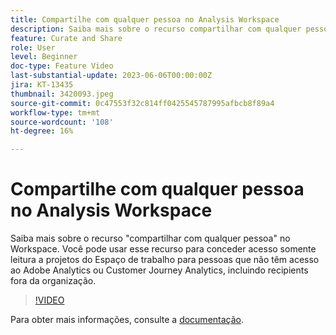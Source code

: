 ```yaml
---
title: Compartilhe com qualquer pessoa no Analysis Workspace
description: Saiba mais sobre o recurso compartilhar com qualquer pessoa no Espaço de trabalho. Você pode usar esse recurso para conceder acesso somente leitura a projetos do Workspace a pessoas que não têm acesso ao Adobe Analytics ou CJA, incluindo recipients fora da organização.
feature: Curate and Share
role: User
level: Beginner
doc-type: Feature Video
last-substantial-update: 2023-06-06T00:00:00Z
jira: KT-13435
thumbnail: 3420093.jpeg
source-git-commit: 0c47553f32c814ff0425545787995afbcb8f89a4
workflow-type: tm+mt
source-wordcount: '108'
ht-degree: 16%

---
```



# Compartilhe com qualquer pessoa no Analysis Workspace

Saiba mais sobre o recurso &quot;compartilhar com qualquer pessoa&quot; no Workspace. Você pode usar esse recurso para conceder acesso somente leitura a projetos do Espaço de trabalho para pessoas que não têm acesso ao Adobe Analytics ou Customer Journey Analytics, incluindo recipients fora da organização.

>[!VIDEO](https://video.tv.adobe.com/v/3420093/?learn=on)

Para obter mais informações, consulte a [documentação](https://experienceleague.adobe.com/docs/analytics/analyze/analysis-workspace/curate-share/share-projects.html?lang=pt-BR#share-public-link).
